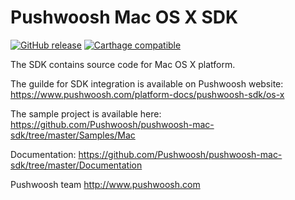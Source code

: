 Pushwoosh Mac OS X SDK
=====================

[![GitHub release](https://img.shields.io/github/release/Pushwoosh/pushwoosh-mac-sdk.svg?style=flat-square)](https://github.com/Pushwoosh/pushwoosh-mac-sdk/releases) 
[![Carthage compatible](https://img.shields.io/badge/Carthage-compatible-4BC51D.svg?style=flat)](https://github.com/Carthage/Carthage)

The SDK contains source code for Mac OS X platform.

The guilde for SDK integration is available on Pushwoosh website:  
https://www.pushwoosh.com/platform-docs/pushwoosh-sdk/os-x

The sample project is available here:  
https://github.com/Pushwoosh/pushwoosh-mac-sdk/tree/master/Samples/Mac

Documentation:
https://github.com/Pushwoosh/pushwoosh-mac-sdk/tree/master/Documentation

Pushwoosh team
http://www.pushwoosh.com

